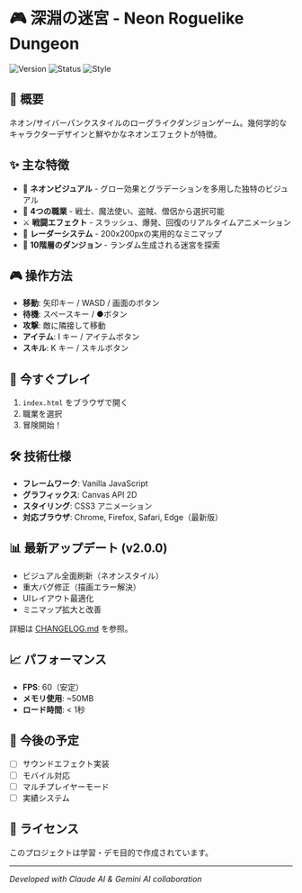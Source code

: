# 🎮 深淵の迷宮 - Neon Roguelike Dungeon

![Version](https://img.shields.io/badge/version-2.0.0-blue)
![Status](https://img.shields.io/badge/status-stable-green)
![Style](https://img.shields.io/badge/style-cyberpunk-purple)

## 🌟 概要
ネオン/サイバーパンクスタイルのローグライクダンジョンゲーム。幾何学的なキャラクターデザインと鮮やかなネオンエフェクトが特徴。

## ✨ 主な特徴
- 🎨 **ネオンビジュアル** - グロー効果とグラデーションを多用した独特のビジュアル
- 🎯 **4つの職業** - 戦士、魔法使い、盗賊、僧侶から選択可能
- ⚔️ **戦闘エフェクト** - スラッシュ、爆発、回復のリアルタイムアニメーション
- 📍 **レーダーシステム** - 200x200pxの実用的なミニマップ
- 🏰 **10階層のダンジョン** - ランダム生成される迷宮を探索

## 🎮 操作方法
- **移動**: 矢印キー / WASD / 画面のボタン
- **待機**: スペースキー / ●ボタン
- **攻撃**: 敵に隣接して移動
- **アイテム**: I キー / アイテムボタン
- **スキル**: K キー / スキルボタン

## 🚀 今すぐプレイ
1. `index.html` をブラウザで開く
2. 職業を選択
3. 冒険開始！

## 🛠 技術仕様
- **フレームワーク**: Vanilla JavaScript
- **グラフィックス**: Canvas API 2D
- **スタイリング**: CSS3 アニメーション
- **対応ブラウザ**: Chrome, Firefox, Safari, Edge（最新版）

## 📊 最新アップデート (v2.0.0)
- ビジュアル全面刷新（ネオンスタイル）
- 重大バグ修正（描画エラー解決）
- UIレイアウト最適化
- ミニマップ拡大と改善

詳細は [CHANGELOG.md](CHANGELOG.md) を参照。

## 📈 パフォーマンス
- **FPS**: 60（安定）
- **メモリ使用**: ~50MB
- **ロード時間**: < 1秒

## 🎯 今後の予定
- [ ] サウンドエフェクト実装
- [ ] モバイル対応
- [ ] マルチプレイヤーモード
- [ ] 実績システム

## 📝 ライセンス
このプロジェクトは学習・デモ目的で作成されています。

---
*Developed with Claude AI & Gemini AI collaboration*